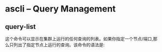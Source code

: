 # ascli – Query Management

## query-list

这个命令可以显示在集群上运行的任何查询的列表。如果你指定一个节点/端口,那么只列出了指定节点上运行的查询。该命令的语法是:
